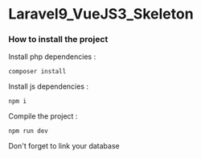 
# Laravel9_VueJS3_Skeleton


### How to install the project

Install php dependencies :

```shell
composer install
```

Install js dependencies :

```shell
npm i
```

Compile the project :

```shell
npm run dev
```

Don't forget to link your database

